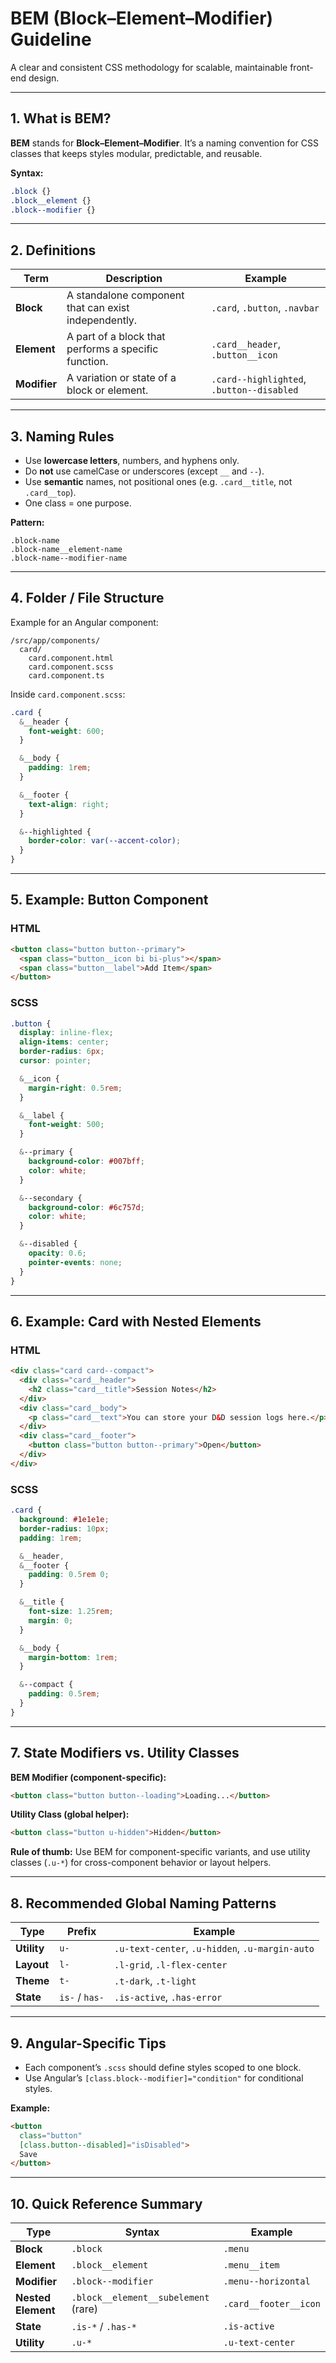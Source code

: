 # BEM (Block–Element–Modifier) Guideline

A clear and consistent CSS methodology for scalable, maintainable front-end design.

---

## 1. What is BEM?

**BEM** stands for **Block–Element–Modifier**.
It’s a naming convention for CSS classes that keeps styles modular, predictable, and reusable.

**Syntax:**

```scss
.block {}
.block__element {}
.block--modifier {}
```

---

## 2. Definitions

| Term         | Description                                          | Example                                   |
| ------------ | ---------------------------------------------------- | ----------------------------------------- |
| **Block**    | A standalone component that can exist independently. | `.card`, `.button`, `.navbar`             |
| **Element**  | A part of a block that performs a specific function. | `.card__header`, `.button__icon`          |
| **Modifier** | A variation or state of a block or element.          | `.card--highlighted`, `.button--disabled` |

---

## 3. Naming Rules

* Use **lowercase letters**, numbers, and hyphens only.
* Do **not** use camelCase or underscores (except `__` and `--`).
* Use **semantic** names, not positional ones (e.g. `.card__title`, not `.card__top`).
* One class = one purpose.

**Pattern:**

```
.block-name
.block-name__element-name
.block-name--modifier-name
```

---

## 4. Folder / File Structure

Example for an Angular component:

```
/src/app/components/
  card/
    card.component.html
    card.component.scss
    card.component.ts
```

Inside `card.component.scss`:

```scss
.card {
  &__header {
    font-weight: 600;
  }

  &__body {
    padding: 1rem;
  }

  &__footer {
    text-align: right;
  }

  &--highlighted {
    border-color: var(--accent-color);
  }
}
```

---

## 5. Example: Button Component

### HTML

```html
<button class="button button--primary">
  <span class="button__icon bi bi-plus"></span>
  <span class="button__label">Add Item</span>
</button>
```

### SCSS

```scss
.button {
  display: inline-flex;
  align-items: center;
  border-radius: 6px;
  cursor: pointer;

  &__icon {
    margin-right: 0.5rem;
  }

  &__label {
    font-weight: 500;
  }

  &--primary {
    background-color: #007bff;
    color: white;
  }

  &--secondary {
    background-color: #6c757d;
    color: white;
  }

  &--disabled {
    opacity: 0.6;
    pointer-events: none;
  }
}
```

---

## 6. Example: Card with Nested Elements

### HTML

```html
<div class="card card--compact">
  <div class="card__header">
    <h2 class="card__title">Session Notes</h2>
  </div>
  <div class="card__body">
    <p class="card__text">You can store your D&D session logs here.</p>
  </div>
  <div class="card__footer">
    <button class="button button--primary">Open</button>
  </div>
</div>
```

### SCSS

```scss
.card {
  background: #1e1e1e;
  border-radius: 10px;
  padding: 1rem;

  &__header,
  &__footer {
    padding: 0.5rem 0;
  }

  &__title {
    font-size: 1.25rem;
    margin: 0;
  }

  &__body {
    margin-bottom: 1rem;
  }

  &--compact {
    padding: 0.5rem;
  }
}
```

---

## 7. State Modifiers vs. Utility Classes

**BEM Modifier (component-specific):**

```html
<button class="button button--loading">Loading...</button>
```

**Utility Class (global helper):**

```html
<button class="button u-hidden">Hidden</button>
```

**Rule of thumb:**
Use BEM for component-specific variants,
and use utility classes (`.u-*`) for cross-component behavior or layout helpers.

---

## 8. Recommended Global Naming Patterns

| Type        | Prefix         | Example                                         |
| ----------- | -------------- | ----------------------------------------------- |
| **Utility** | `u-`           | `.u-text-center`, `.u-hidden`, `.u-margin-auto` |
| **Layout**  | `l-`           | `.l-grid`, `.l-flex-center`                     |
| **Theme**   | `t-`           | `.t-dark`, `.t-light`                           |
| **State**   | `is-` / `has-` | `.is-active`, `.has-error`                      |

---

## 9. Angular-Specific Tips

* Each component’s `.scss` should define styles scoped to one block.
* Use Angular’s `[class.block--modifier]="condition"` for conditional styles.

**Example:**

```html
<button 
  class="button" 
  [class.button--disabled]="isDisabled">
  Save
</button>
```

---

## 10. Quick Reference Summary

| Type               | Syntax                               | Example               |
| ------------------ | ------------------------------------ | --------------------- |
| **Block**          | `.block`                             | `.menu`               |
| **Element**        | `.block__element`                    | `.menu__item`         |
| **Modifier**       | `.block--modifier`                   | `.menu--horizontal`   |
| **Nested Element** | `.block__element__subelement` (rare) | `.card__footer__icon` |
| **State**          | `.is-*` / `.has-*`                   | `.is-active`          |
| **Utility**        | `.u-*`                               | `.u-text-center`      |

